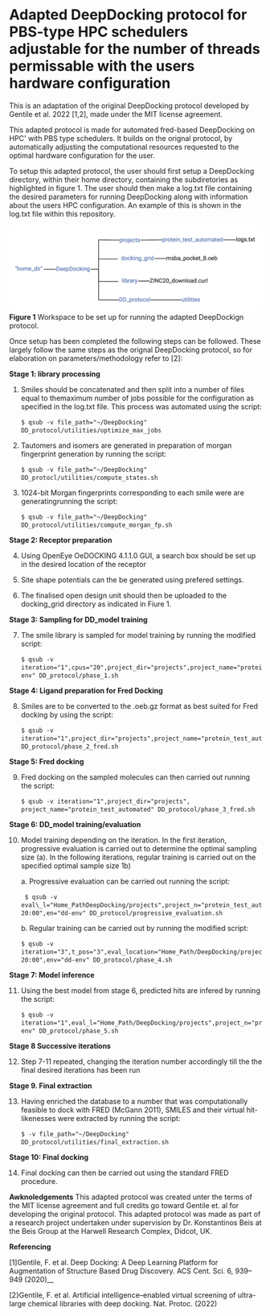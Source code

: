 # Adapted DeepDocking protocol for PBS-type HPC schedulers adjustable for the number of threads permissable with the users hardware configuration
This is an adaptation of the original DeepDocking protocol developed by Gentile et al. 2022 [1,2], made under the MIT license agreement.

This adapted protocol is made for automated fred-based DeepDocking on HPC' with PBS type schedulers. It builds on the orignal protocol, by automatically adjusting the computational resources requested to the optimal hardware configuration for the user. 

To setup this adapted protocol, the user should first setup a DeepDocking directory, within their home directory, containing the subdiretories as highlighted in figure 1. The user should then make a log.txt file containing the desired parameters for running DeepDocking along with information about the users HPC configuration. An example of this is shown in the log.txt file within this repository. 

![Alt text](workspace.png?raw=true "Title")
**Figure 1** Workspace to be set up for running the adapted DeepDockign protocol.

Once setup has been completed the following steps can be followed. These largely follow the same steps as the orignal DeepDocking protocol, so for elaboration on parameters/methodology refer to [2]:

**Stage 1: library processing**

1. Smiles should be concatenated and then split into a number of files equal to themaximum
number of jobs possible for the configuration as specified in the log.txt file. This process
was automated using the script:
    ```
    $ qsub -v file_path="~/DeepDocking" DD_protocol/utilities/optimize_max_jobs
    ```
2. Tautomers and isomers are generated in preparation of morgan fingerprint generation
by running the script:
    ```
    $ qsub -v file_path="~/DeepDocking" DD_protocl/utilities/compute_states.sh
    ```
3. 1024-bit Morgan fingerprints corresponding to each smile were are generatingrunning the
script:
    ```
    $ qsub -v file_path="~/DeepDocking" DD_protocol/utilities/compute_morgan_fp.sh
    ```
**Stage 2: Receptor preparation**

4. Using OpenEye OeDOCKING 4.1.1.0 GUI, a search box should be set up in the desired location of the receptor

5. Site shape potentials can the be generated using prefered settings.

6. The finalised open design unit should then be uploaded to the docking_grid directory as indicated
in Fiure 1.

**Stage 3: Sampling for DD_model training**

7. The smile library is sampled for model training by running the modified script:
    ```
    $ qsub -v iteration="1",cpus="20",project_dir="projects",project_name="protein_test_automated",mol="1000000"environment="dd-env" DD_protocol/phase_1.sh
    ```
    
**Stage 4: Ligand preparation for Fred Docking**

8. Smiles are to be converted to the .oeb.gz format as best suited for Fred docking by using the
script:
    ```
    $ qsub -v iteration="1",project_dir="projects",project_name="protein_test_automated" DD_protocol/phase_2_fred.sh
    ```
**Stage 5: Fred docking**

9. Fred docking on the sampled molecules can then carried out running the script:
    ```
    $ qsub -v iteration="1",project_dir="projects", project_name="protein_test_automated" DD_protocol/phase_3_fred.sh
    ```
**Stage 6: DD_model training/evaluation**

10. Model training depending on the iteration. In the first iteration, progressive evaluation is carried out to determine the optimal sampling size (a). In the following iterations, regular training is carried out on the specified optimal sample size 1b)
     
     a. Progressive evaluation can be carried out running the script:
     
    ```
     $ qsub -v eval\_l="Home_PathDeepDocking/projects",project_n="protein_test_automated",percent_fm="1",percent_lm="0.01",recall_v="0.90",max_s="1000000",min_s="250000",n_s="4",time="00-20:00",en="dd-env" DD_protocol/progressive_evaluation.sh
    ```
      
    b. Regular training can be carried out by running the modified script:
  
    ```
    $ qsub -v iteration="3",t_pos="3",eval_location="Home_Path/DeepDocking/projects",project_name="protein_test_automated",last_iteration="5",percent_first="1",percent_last="0.01",rec="0.90",time="00-20:00",env="dd-env" DD_protocol/phase_4.sh
    ```
    
**Stage 7: Model inference**

11. Using the best model from stage 6, predicted hits are infered by running the script:
    ```
    $ qsub -v iteration="1",eval_l="Home_Path/DeepDocking/projects",project_n="protein_test_automated",recall_v="0.90",en="dd-env" DD_protocol/phase_5.sh
    ```
**Stage 8 Successive iterations**

12. Step 7-11  repeated, changing the iteration number accordingly till the the final desired iterations has been run

**Stage 9. Final extraction**

13. Having enriched the database to a number that was computationally feasible to dock with FRED (McGann 2011), SMILES and their virtual hit-likenesses were extracted by running the script:
    ```
    $ -v file_path="~/DeepDocking" DD_protocol/utilities/final_extraction.sh
    ```
**Stage 10: Final docking**

14. Final docking can then be carried out using the standard FRED procedure.



**Awknoledgements**
This adapted protocol was created unter the terms of the MIT license agreement and full credits go toward Gentile et. al for developing the original protocol. This adapted protocol was made as part of a research project undertaken under supervision by Dr. Konstantinos Beis at the Beis Group at the Harwell Research Complex, Didcot, UK. 

**Referencing**

[1]Gentile, F. et al. Deep Docking: A Deep Learning Platform for Augmentation of Structure Based Drug Discovery. ACS Cent. Sci. 6, 939–949 (2020)__

[2}Gentile, F. et al. Artificial intelligence–enabled virtual screening of ultra-large chemical libraries with deep docking. Nat. Protoc. (2022)
